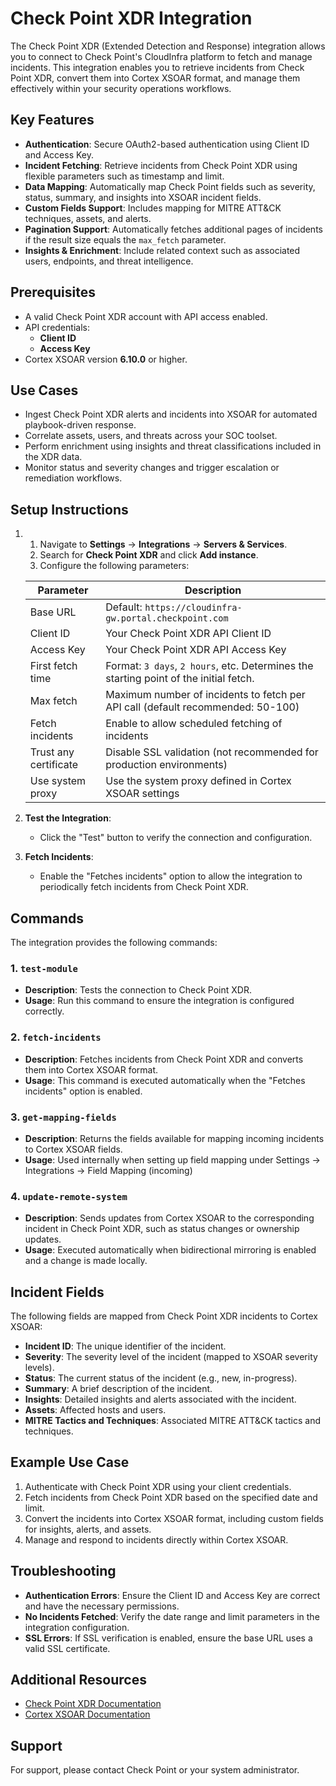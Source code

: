 # Check Point XDR Integration

The Check Point XDR (Extended Detection and Response) integration allows you to connect to Check Point's CloudInfra platform to fetch and manage incidents. This integration enables you to retrieve incidents from Check Point XDR, convert them into Cortex XSOAR format, and manage them effectively within your security operations workflows.

## Key Features

- **Authentication**: Secure OAuth2-based authentication using Client ID and Access Key.
- **Incident Fetching**: Retrieve incidents from Check Point XDR using flexible parameters such as timestamp and limit.
- **Data Mapping**: Automatically map Check Point fields such as severity, status, summary, and insights into XSOAR incident fields.
- **Custom Fields Support**: Includes mapping for MITRE ATT&CK techniques, assets, and alerts.
- **Pagination Support**: Automatically fetches additional pages of incidents if the result size equals the `max_fetch` parameter.
- **Insights & Enrichment**: Include related context such as associated users, endpoints, and threat intelligence.


## Prerequisites

- A valid Check Point XDR account with API access enabled.
- API credentials:
  - **Client ID**
  - **Access Key**
- Cortex XSOAR version **6.10.0** or higher.

## Use Cases

- Ingest Check Point XDR alerts and incidents into XSOAR for automated playbook-driven response.
- Correlate assets, users, and threats across your SOC toolset.
- Perform enrichment using insights and threat classifications included in the XDR data.
- Monitor status and severity changes and trigger escalation or remediation workflows.

## Setup Instructions
1.
    1. Navigate to **Settings** → **Integrations** → **Servers & Services**.
    2. Search for **Check Point XDR** and click **Add instance**.
    3. Configure the following parameters:

    | **Parameter**         | **Description**                                                                                |
    |-----------------------|-----------------------------------------------------------------------------------------------|
    | Base URL              | Default: `https://cloudinfra-gw.portal.checkpoint.com`                                        |
    | Client ID             | Your Check Point XDR API Client ID                                                            |
    | Access Key            | Your Check Point XDR API Access Key                                                           |
    | First fetch time      | Format: `3 days`, `2 hours`, etc. Determines the starting point of the initial fetch.         |
    | Max fetch             | Maximum number of incidents to fetch per API call (default recommended: 50-100)              |
    | Fetch incidents       | Enable to allow scheduled fetching of incidents                                               |
    | Trust any certificate | Disable SSL validation (not recommended for production environments)                          |
    | Use system proxy      | Use the system proxy defined in Cortex XSOAR settings     

2. **Test the Integration**:
   - Click the "Test" button to verify the connection and configuration.

3. **Fetch Incidents**:
   - Enable the "Fetches incidents" option to allow the integration to periodically fetch incidents from Check Point XDR.

## Commands

The integration provides the following commands:

### 1. `test-module`

- **Description**: Tests the connection to Check Point XDR.
- **Usage**: Run this command to ensure the integration is configured correctly.

### 2. `fetch-incidents`

- **Description**: Fetches incidents from Check Point XDR and converts them into Cortex XSOAR format.
- **Usage**: This command is executed automatically when the "Fetches incidents" option is enabled.

### 3. `get-mapping-fields`

- **Description**: Returns the fields available for mapping incoming incidents to Cortex XSOAR fields.
- **Usage**: Used internally when setting up field mapping under Settings → Integrations → Field Mapping (incoming)

### 4. `update-remote-system`

- **Description**: Sends updates from Cortex XSOAR to the corresponding incident in Check Point XDR, such as status changes or ownership updates.
- **Usage**: Executed automatically when bidirectional mirroring is enabled and a change is made locally.


## Incident Fields

The following fields are mapped from Check Point XDR incidents to Cortex XSOAR:

- **Incident ID**: The unique identifier of the incident.
- **Severity**: The severity level of the incident (mapped to XSOAR severity levels).
- **Status**: The current status of the incident (e.g., new, in-progress).
- **Summary**: A brief description of the incident.
- **Insights**: Detailed insights and alerts associated with the incident.
- **Assets**: Affected hosts and users.
- **MITRE Tactics and Techniques**: Associated MITRE ATT&CK tactics and techniques.

## Example Use Case

1. Authenticate with Check Point XDR using your client credentials.
2. Fetch incidents from Check Point XDR based on the specified date and limit.
3. Convert the incidents into Cortex XSOAR format, including custom fields for insights, alerts, and assets.
4. Manage and respond to incidents directly within Cortex XSOAR.

## Troubleshooting

- **Authentication Errors**: Ensure the Client ID and Access Key are correct and have the necessary permissions.
- **No Incidents Fetched**: Verify the date range and limit parameters in the integration configuration.
- **SSL Errors**: If SSL verification is enabled, ensure the base URL uses a valid SSL certificate.

## Additional Resources

- [Check Point XDR Documentation](https://www.checkpoint.com/products/extended-detection-response-xdr/)
- [Cortex XSOAR Documentation](https://docs.paloaltonetworks.com/cortex/cortex-xsoar)

## Support

For support, please contact Check Point or your system administrator.